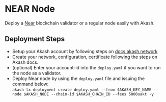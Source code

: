 # NEAR Node

Deploy a [Near](https://near.org) blockchain validator or a regular node easily with Akash.

## Deployment Steps

* Setup your Akash account by following steps on [docs.akash.network](https://docs.akash.network/guides/cli/part-2.-create-an-account)
* Create your network, configuration, certificate following the steps on Akash docs.
* (optional) Enter your account-id into the `deploy.yaml` if you want to run the node as a validator.  
* Deploy Near node by using the `deploy.yaml` file and issuing the command below:  
`akash tx deployment create deploy.yaml --from $AKASH_KEY_NAME --node $AKASH_NODE --chain-id $AKASH_CHAIN_ID --fees 5000uakt -y`
